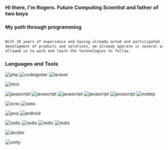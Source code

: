 ### Hi there, I'm Rogers. Future Computing Scientist and father of two boys


### My path through programming

```html

With 10 years of experience and having already acted and participated in 
development of products and solutions, we already operate in several existing segments, 
allowed us to work and learn the technologies to follow.

```

### Languages and Tools

![php](https://img.shields.io/badge/PHP-2009-3598db?style=flat-square&logo=php)
![codeigniter](https://img.shields.io/badge/Codeigniter-2011-blue?style=flat-square&logo=codeigniter)
![laravel](https://img.shields.io/badge/Laravel-2014-blue?style=flat-square&logo=laravel)

![html](https://img.shields.io/badge/HTML-2007-3598db?style=flat-square&logo=html5)

![javascript](https://img.shields.io/badge/Javascript-2009-3598db?style=flat-square&logo=javascript)
![javascript](https://img.shields.io/badge/Angular-2015-4db4f9?style=flat-square&logo=angular)
![javascript](https://img.shields.io/badge/JQuery-2011-4db4f9?style=flat-square&logo=jquery)
![javascript](https://img.shields.io/badge/React-2018-4db4f9?style=flat-square&logo=react)
![javascript](https://img.shields.io/badge/React--Native-2018-4db4f9?style=flat-square&logo=react)
![nodejs](https://img.shields.io/badge/NodeJS-2018-3598db?style=flat-square&logo=nodejs)


![scss](https://img.shields.io/badge/CSS-2007-3598db?style=flat-square&logo=css)
![sass](https://img.shields.io/badge/SaSS-2017-c350f4?style=flat-square&logo=sass)

![java](https://img.shields.io/badge/Java-2009-3598db?style=flat-square&logo=java)
![android](https://img.shields.io/badge/android-2012-3598db?style=flat-square&logo=android)

![redis](https://img.shields.io/badge/redis-2016-d82c20?style=flat-square&logo=redis)
![redis](https://img.shields.io/badge/mysql-2008-d82c20?style=flat-square&logo=mysql)
![redis](https://img.shields.io/badge/elasticsearch-2019-20d62c?style=flat-square&logo=elastic)
![redis](https://img.shields.io/badge/mongo-2016-27bc51?style=flat-square&logo=mongodb)

![docker](https://img.shields.io/badge/docker-2016-3598db?style=flat-square&logo=docker)

![unity](https://img.shields.io/badge/Unity-2020-c350f4?style=flat-square&logo=unity)
